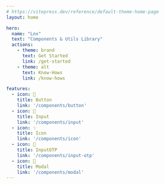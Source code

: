 ```yaml
---
# https://vitepress.dev/reference/default-theme-home-page
layout: home

hero:
  name: "Lnx"
  text: "Components & Utils Library"
  actions:
    - theme: brand
      text: Get Started
      link: /get-started
    - theme: alt
      text: Know-Hows
      link: /know-hows

features:
  - icon: 🔘
    title: Button
    link: '/components/button'
  - icon: 📝
    title: Input
    link: '/components/input'
  - icon: ✨
    title: Icon
    link: '/components/icon'
  - icon: 🔢
    title: InputOTP
    link: '/components/input-otp'
  - icon: 💬
    title: Modal
    link: '/components/modal'
---
```


